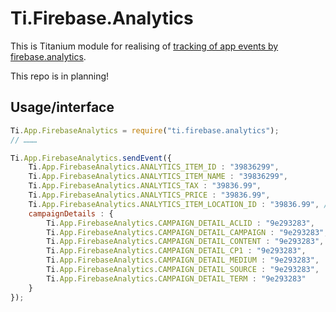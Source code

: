 Ti.Firebase.Analytics
=====================
This is Titanium module for realising of [tracking of app events by firebase.analytics](https://support.google.com/adwords/answer/6366292?hl=en).

This repo is in planning!

Usage/interface
---------------
```javascript
Ti.App.FirebaseAnalytics = require("ti.firebase.analytics");
// ………

Ti.App.FirebaseAnalytics.sendEvent({
	Ti.App.FirebaseAnalytics.ANALYTICS_ITEM_ID : "39836299",
	Ti.App.FirebaseAnalytics.ANALYTICS_ITEM_NAME : "39836299",
	Ti.App.FirebaseAnalytics.ANALYTICS_TAX : "39836.99",
	Ti.App.FirebaseAnalytics.ANALYTICS_PRICE : "39836.99",
	Ti.App.FirebaseAnalytics.ANALYTICS_ITEM_LOCATION_ID : "39836.99", // Google Place ID
	campaignDetails : {
		Ti.App.FirebaseAnalytics.CAMPAIGN_DETAIL_ACLID : "9e293283",
		Ti.App.FirebaseAnalytics.CAMPAIGN_DETAIL_CAMPAIGN : "9e293283",
		Ti.App.FirebaseAnalytics.CAMPAIGN_DETAIL_CONTENT : "9e293283",
		Ti.App.FirebaseAnalytics.CAMPAIGN_DETAIL_CP1 : "9e293283",
		Ti.App.FirebaseAnalytics.CAMPAIGN_DETAIL_MEDIUM : "9e293283",
		Ti.App.FirebaseAnalytics.CAMPAIGN_DETAIL_SOURCE : "9e293283",
		Ti.App.FirebaseAnalytics.CAMPAIGN_DETAIL_TERM : "9e293283"
	}
});

```

